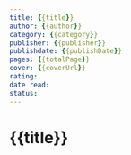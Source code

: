 ```yaml
---
title: {{title}}
author: {{author}}
category: {{category}}
publisher: {{publisher}}
publishdate: {{publishDate}}
pages: {{totalPage}}
cover: {{coverUrl}}
rating:
date read:
status:
---
```

# {{title}}


